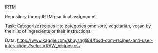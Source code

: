 IRTM

Repository for my IRTM practical assignment

Task: Categorize recipes into categories omnivore, vegetarian, vegan by their list of ingredients or their instructions

Data: https://www.kaggle.com/shuyangli94/food-com-recipes-and-user-interactions?select=RAW_recipes.csv
